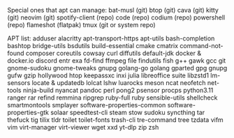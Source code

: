 Special ones that apt can manage:
bat-musl (git)
btop (git)
cava (git)
kitty (git)
neovim (git)
spotify-client (repo)
code (repo)
codium (repo)
powershell (repo)
flameshot (flatpak)
tmux (git or system repo)

APT list:
adduser
alacritty
apt-transport-https
apt-utils
bash-completion
bashtop
bridge-utils
bsdutils
build-essential
cmake
cmatrix
command-not-found
composer
coreutils
cowsay
curl
diffutils
default-jdk
docker & docker.io
discord
entr
exa
fd-find
ffmpeg
file
findutils
fish
g++
gawk
gcc
git
gnome-sudoku
gnome-tweaks
gnupg
golang-go
golang
gparted
gpg
gnupg
gufw
gzip
hollywood
htop
keepassxc
inxi
julia
libreoffice suite
libzstd1
lm-sensors
locate & updatedb
lolcat
lshw
luarocks
meson
ncat
neofetch
net-tools
ninja-build
nyancat
pandoc
perl
pong2
psensor
procps
python3.11
ranger
rar
refind
remmina
ripgrep
ruby-full
ruby
sensible-utils
shellcheck
smartmontools
smplayer
software-properties-common
software-properties-gtk
solaar
speedtest-cli
steam
stow
sudoku
syncthing
tar
thefuck
tig
tilix
tldr
toilet
toilet-fonts
trash-cli
tre-command
tree
tzdata
vifm
vim
virt-manager
virt-viewer
wget
xxd
yt-dlp
zip
zsh
